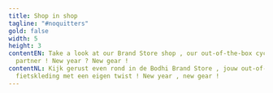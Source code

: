 ```yaml
---
title: Shop in shop
tagline: "#noquitters"
gold: false
width: 5
height: 3
contentEN: Take a look at our Brand Store shop , our out-of-the-box cycling gear
  partner ! New year ? New gear !
contentNL: Kijk gerust even rond in de Bodhi Brand Store , jouw out-of-the-box
  fietskleding met een eigen twist ! New year , new gear !
---
```

